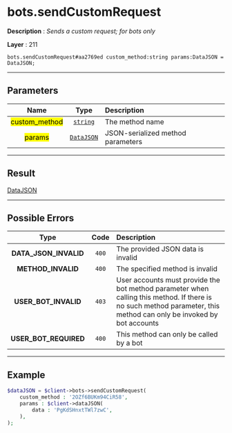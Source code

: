 # bots.sendCustomRequest

**Description** : *Sends a custom request; for bots only*

**Layer** : 211

```tl
bots.sendCustomRequest#aa2769ed custom_method:string params:DataJSON = DataJSON;
```

---

## Parameters

| Name | Type | Description |
| :---: | :---: | :--- |
| <mark>custom_method</mark> | [`string`](type/string) | The method name |
| <mark>params</mark> | [`DataJSON`](type/DataJSON) | JSON-serialized method parameters |

---

## Result

[DataJSON](type/DataJSON)

---

## Possible Errors

| Type | Code | Description |
| :---: | :---: | :--- |
| **DATA_JSON_INVALID** | `400` | The provided JSON data is invalid |
| **METHOD_INVALID** | `400` | The specified method is invalid |
| **USER_BOT_INVALID** | `403` | User accounts must provide the bot method parameter when calling this method. If there is no such method parameter, this method can only be invoked by bot accounts |
| **USER_BOT_REQUIRED** | `400` | This method can only be called by a bot |

---

## Example

```php
$dataJSON = $client->bots->sendCustomRequest(
	custom_method : '2OZf6BUKm94CiR58',
	params : $client->dataJSON(
		data : 'PgKdSHnxtTWl7zwC',
	),
);
```